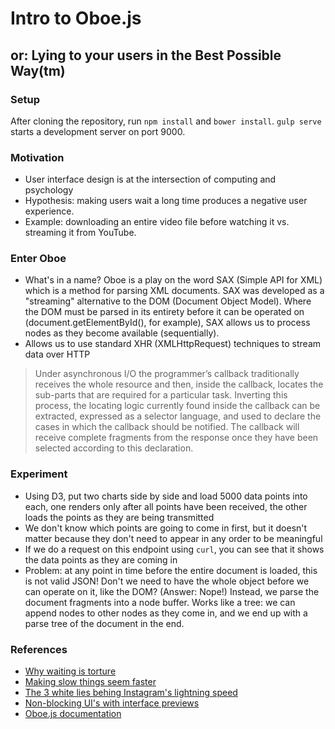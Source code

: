 # Intro to Oboe.js
## or: Lying to your users in the Best Possible Way(tm)

### Setup
After cloning the repository, run `npm install` and `bower install`. `gulp serve` starts a development server on port 9000.

### Motivation
- User interface design is at the intersection of computing and psychology
- Hypothesis: making users wait a long time produces a negative user experience.
- Example: downloading an entire video file before watching it vs. streaming it from YouTube.

### Enter Oboe
- What's in a name? Oboe is a play on the word SAX (Simple API for XML) which is a method for parsing XML documents. SAX was developed as a "streaming" alternative to the DOM (Document Object Model). Where the DOM must be parsed in its entirety before it can be operated on (document.getElementById(), for example), SAX allows us to process nodes as they become available (sequentially).
- Allows us to use standard XHR (XMLHttpRequest) techniques to stream data over HTTP


> Under asynchronous I/O the programmer’s callback traditionally receives the whole resource and then, inside the callback, locates the sub-parts that are required for a particular task. Inverting this process, the locating logic currently found inside the callback can be extracted, expressed as a selector language, and used to declare the cases in which the callback should be notified. The callback will receive complete fragments from the response once they have been selected according to this declaration.


### Experiment
- Using D3, put two charts side by side and load 5000 data points into each, one renders only after all points have been received, the other loads the points as they are being transmitted
- We don't know which points are going to come in first, but it doesn't matter because they don't need to appear in any order to be meaningful
- If we do a request on this endpoint using `curl`, you can see that it shows the data points as they are coming in
- Problem: at any point in time before the entire document is loaded, this is not valid JSON! Don't we need to have the whole object before we can operate on it, like the DOM? (Answer: Nope!) Instead, we parse the document fragments into a node buffer. Works like a tree: we can append nodes to other nodes as they come in, and we end up with a parse tree of the document in the end.

### References
- [Why waiting is torture](http://www.nytimes.com/2012/08/19/opinion/sunday/why-waiting-in-line-is-torture.html?_r=0)
- [Making slow things seem faster](http://blog.placeit.net/ux-tactics-make-slow-things-seem-faster/)
- [The 3 white lies behing Instagram's lightning speed](http://www.fastcodesign.com/1669788/the-3-white-lies-behind-instagrams-lightning-speed)
- [Non-blocking UI's with interface previews](http://www.callumhart.com/blog/non-blocking-uis-with-interface-previews)
- [Oboe.js documentation](http://www.oboejs.com/examples)
